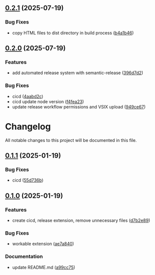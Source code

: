 ## [0.2.1](https://github.com/nguyentienlinh2611/chalicelab-vscode-agent/compare/v0.2.0...v0.2.1) (2025-07-19)

### Bug Fixes

* copy HTML files to dist directory in build process ([b4a1b46](https://github.com/nguyentienlinh2611/chalicelab-vscode-agent/commit/b4a1b463b1c029e7313b0c2b1e219d71f620bebf))

## [0.2.0](https://github.com/nguyentienlinh2611/chalicelab-vscode-agent/compare/v0.1.1...v0.2.0) (2025-07-19)

### Features

* add automated release system with semantic-release ([396d7d2](https://github.com/nguyentienlinh2611/chalicelab-vscode-agent/commit/396d7d226e80a940f070109ebb8b67bcbf9847a4))

### Bug Fixes

* cicd ([4aabd2c](https://github.com/nguyentienlinh2611/chalicelab-vscode-agent/commit/4aabd2c182360963c001301a5a1c4f679f5a7ae4))
* cicd update node version ([f4fea23](https://github.com/nguyentienlinh2611/chalicelab-vscode-agent/commit/f4fea233dacae54dcff5b27f2423ddbd6aa5c5ee))
* update release workflow permissions and VSIX upload ([949ce67](https://github.com/nguyentienlinh2611/chalicelab-vscode-agent/commit/949ce6748e816af975105ef5bbc1931b9e18b3da))

# Changelog

All notable changes to this project will be documented in this file.

## [0.1.1](https://github.com/nguyentienlinh2611/chalicelab-vscode-agent/compare/v0.1.0...v0.1.1) (2025-01-19)

### Bug Fixes

* cicd ([55d736b](https://github.com/nguyentienlinh2611/chalicelab-vscode-agent/commit/55d736b))

## [0.1.0](https://github.com/nguyentienlinh2611/chalicelab-vscode-agent/releases/tag/v0.1.0) (2025-01-19)

### Features

* create cicd, release extension, remove unnecessary files ([d7b2e89](https://github.com/nguyentienlinh2611/chalicelab-vscode-agent/commit/d7b2e89))

### Bug Fixes

* workable extension ([ae7a840](https://github.com/nguyentienlinh2611/chalicelab-vscode-agent/commit/ae7a840))

### Documentation

* update README.md ([a99cc75](https://github.com/nguyentienlinh2611/chalicelab-vscode-agent/commit/a99cc75))

